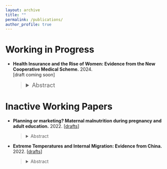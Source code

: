 ```yaml
---
layout: archive
title: ""
permalink: /publications/
author_profile: true
---
```


 

# Working in Progress

* __Health Insurance and the Rise of Women: Evidence from the New Cooperative Medical Scheme.__ 2024.<br>
[draft coming soon]
    > <details style="margin-top: 5px;">
    > <summary style="font-size: 18px;">Abstract</summary>
    >  <div style = "text-align: justify; line-height: 1.5;">
    >  <font size = "3"> 
    >   Females are traditionally viewed as the primary providers of informal parental care in China, especially in rural areas. We investigate whether the health insurance coverage in rural China, the New Cooperative Medical Scheme (NCMS), can unleash more female labor forces by reducing the burden of informal parental care. Employing a heterogeneity-robust difference-in-differences estimation, we find that the NCMS has a significant positive impact on female labor supply, primarily in non-farm occupations. In contrast, we observe no significant changes in male labor supply. We explore the mechanism by showing that the NCMS significantly decreases the provision and demand for parental care by females. Our findings illuminate the importance of public health insurance in developing countries, highlighting its potential to stimulate labor supply, mitigate gender disparities in the labor market, and empower women more bargaining power within household.
    >  </font>
    >  </div>
    > </details>





# Inactive Working Papers

- __Planning or marketing? Maternal malnutrition during pregnancy and adult education.__ 2022.
[[drafts](../assets/papers/planning_marketing_education.pdf)]

    > <details>
    > <summary>Abstract</summary>
    >   <div style = "text-align: justify; line-height: 1.5;">
    >   <font size = "3"> 
    >    This paper evaluates the reform and opening-up policy in China, a transition from the central planned to market economy, on the increase of the child's educational attainment. Based on the individual-level population census data and a cohort difference-in-differences strategy, I find that the reform policy has a subtle but significantly positive effect on the increase of the child’s educational attainment, especially in less educated areas. The results are robust to the inclusion of confounders and provide suggestive evidence that the market economy can ameliorate the maternal malnutrition and reduce the regional and gender education inequality caused by the inappropriate economic system.
    >   </font>
    >   </div>
    > </details>


- __Extreme Temperatures and Internal Migration: Evidence from China.__ 2022.
[[drafts](../assets/papers/temp_mig.pdf)]

    > <details>
    > <summary>Abstract</summary>
    >   <div style = "text-align: justify; line-height: 1.5;">
    >   <font size = "3"> 
    >     This paper investigates the impacts of extreme temperatures on internal migration in China from 1995 to 2010, employing county-level data for analysis. The findings reveal a significant migrate-out effect from counties experiencing extreme low temperatures; specifically, an additional day with temperatures below 10F increases net outmigration by 0.073 percentage points compared to a day with temperatures ranging between 50-60F. Conversely, increased temperature act as a deterrent to migration, with male outmigration showing a significant decrease under extreme high temperatures (>90F). This divergence in response to extreme temperatures is postulated to stem from variations in perceptual abilities. Intriguingly, female migrants display a distinct pattern, remaining unaffected in their migratory responses to both extreme high and low temperatures. This deviation may be attributed to entrenched traditional Chinese ideologies influencing female mobility. Further investigation into rural regions and agricultural growing seasons yields results consistent with the baseline results, with a more pronounced effect from high temperatures, thereby providing a suggestive evidence of potential liquidity constraints based on the agricultural mechanism, suggesting that the financial hardships from failed agricultural outputs can act as a barrier, preventing individuals from migrating even if they are motivated to do so. 
    >   </font>
    >   </div>
    >  </details>

